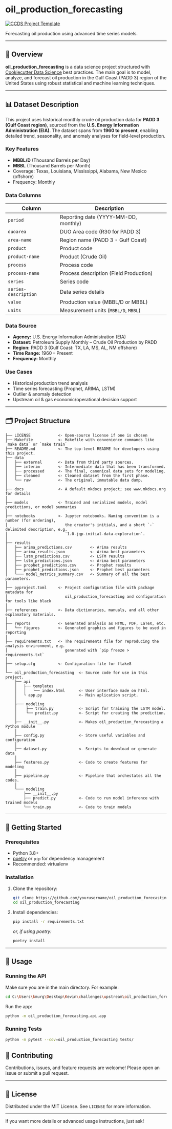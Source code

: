 # oil\_production\_forecasting

[![CCDS Project Template](https://img.shields.io/badge/CCDS-Project%20template-328F97?logo=cookiecutter)](https://cookiecutter-data-science.drivendata.org/)

Forecasting oil production using advanced time series models. 

---

## 📖 Overview

**oil\_production\_forecasting** is a data science project structured with [Cookiecutter Data Science](https://cookiecutter-data-science.drivendata.org/) best practices. The main goal is to model, analyze, and forecast oil production in the Gulf Coast (PADD 3) region of the United States using robust statistical and machine learning techniques. 

---

## 📊 Dataset Description

This project uses historical monthly crude oil production data for **PADD 3 (Gulf Coast region)**, sourced from the **U.S. Energy Information Administration (EIA)**. The dataset spans from **1960 to present**, enabling detailed trend, seasonality, and anomaly analyses for field-level production. 

### **Key Features**

* **MBBL/D** (Thousand Barrels per Day)
* **MBBL** (Thousand Barrels per Month)
* Coverage: Texas, Louisiana, Mississippi, Alabama, New Mexico (offshore)
* Frequency: Monthly 

### **Data Columns**

| Column               | Description                            |             |
| -------------------- | -------------------------------------- | ----------- |
| `period`             | Reporting date (YYYY-MM-DD, monthly)   |             |
| `duoarea`            | DUO Area code (R30 for PADD 3)         |             |
| `area-name`          | Region name (PADD 3 - Gulf Coast)      |             |
| `product`            | Product code                           |             |
| `product-name`       | Product (Crude Oil)                    |             |
| `process`            | Process code                           |             |
| `process-name`       | Process description (Field Production) |             |
| `series`             | Series code                            |             |
| `series-description` | Data series details                    |             |
| `value`              | Production value (MBBL/D or MBBL)      |             |
| `units`              | Measurement units (`MBBL/D`, `MBBL`)   |  |

### **Data Source**

* **Agency:** U.S. Energy Information Administration (EIA)
* **Dataset:** Petroleum Supply Monthly – Crude Oil Production by PADD
* **Region:** PADD 3 (Gulf Coast: TX, LA, MS, AL, NM offshore)
* **Time Range:** 1960 – Present
* **Frequency:** Monthly 

### **Use Cases**

* Historical production trend analysis
* Time series forecasting (Prophet, ARIMA, LSTM)
* Outlier & anomaly detection
* Upstream oil & gas economic/operational decision support 

---

## 🗂️ Project Structure

```
├── LICENSE            <- Open-source license if one is chosen
├── Makefile           <- Makefile with convenience commands like `make data` or `make train`
├── README.md          <- The top-level README for developers using this project.
├── data
│   ├── external       <- Data from third party sources.
│   ├── interim        <- Intermediate data that has been transformed.
│   ├── processed      <- The final, canonical data sets for modeling.
│   ├── cleaned        <- Cleaned dataset from the first phase.
│   └── raw            <- The original, immutable data dump.
│
├── docs               <- A default mkdocs project; see www.mkdocs.org for details
│
├── models             <- Trained and serialized models, model predictions, or model summaries
│
├── notebooks          <- Jupyter notebooks. Naming convention is a number (for ordering),
│                         the creator's initials, and a short `-` delimited description, e.g.
│                         `1.0-jqp-initial-data-exploration`.
│
├── results                
│   ├── arima_predictions.csv        <- Arima results
│   ├── arima_results.json           <- Arima best parameters
│   ├── lstm_predictions.csv         <- LSTM results
│   ├── lstm_predictions.json        <- Arima best parameters
│   ├── prophet_predictions.csv      <- Prophet results
│   ├── prophet_predictions.json     <- Prophet best parameters
│   └─── model_metrics_summary.csv   <- Summary of all the best parameters.
│
├── pyproject.toml     <- Project configuration file with package metadata for 
│                         oil_production_forecasting and configuration for tools like black
│
├── references         <- Data dictionaries, manuals, and all other explanatory materials.
│
├── reports            <- Generated analysis as HTML, PDF, LaTeX, etc.
│   └── figures        <- Generated graphics and figures to be used in reporting
│
├── requirements.txt   <- The requirements file for reproducing the analysis environment, e.g.
│                         generated with `pip freeze > requirements.txt`
│
├── setup.cfg          <- Configuration file for flake8
│
└── oil_production_forecasting  <- Source code for use in this project.
    ├── api
    │   ├── templates                     
    │   │   └── index.html      <- User interface made on html.
    │   └ app.py                <- Main aplication script.
    │
    ├─── modeling                
    │    ├── train.py           <- Script for training the LSTM model.
    │    └── predict.py         <- Script for creating the prediction.
    │
    ├── __init__.py             <- Makes oil_production_forecasting a Python module
    │
    ├── config.py               <- Store useful variables and configuration
    │
    ├── dataset.py              <- Scripts to download or generate data
    │
    ├── features.py             <- Code to create features for modeling
    │
    ├── pipeline.py             <- Pipeline that orchestates all the codes.
    │
    └─── modeling                
        ├── __init__.py 
        ├── predict.py          <- Code to run model inference with trained models          
        └── train.py            <- Code to train models

```
---

## 🚀 Getting Started

### **Prerequisites**

* Python 3.8+
* [poetry](https://python-poetry.org/) or `pip` for dependency management
* Recommended: virtualenv 

### **Installation**

1. Clone the repository:

   ```bash
   git clone https://github.com/yourusername/oil_production_forecasting.git
   cd oil_production_forecasting
   ```
2. Install dependencies:

   ```bash
   pip install -r requirements.txt
   ```

   *or, if using poetry:*

   ```bash
   poetry install
   ```

---

## 🏃 Usage

### **Running the API**

Make sure you are in the main directory. For example:

```bash
cd C:\Users\kmurg\Desktop\Kevin\challenges\upstream\oil_production_forecasting
```

Run the app:

```bash
python -m oil_production_forecasting.api.app
```


### **Running Tests**

```bash
python -m pytest --cov=oil_production_forecasting tests/
```

## 🤝 Contributing

Contributions, issues, and feature requests are welcome! Please open an issue or submit a pull request. 

---

## 📄 License

Distributed under the MIT License. See `LICENSE` for more information. 

---

If you want more details or advanced usage instructions, just ask! 
